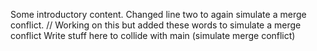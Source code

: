 Some introductory content.
Changed line two to again simulate a merge conflict.
// Working on this but added these words to simulate a merge conflict
Write stuff here to collide with main (simulate merge conflict)